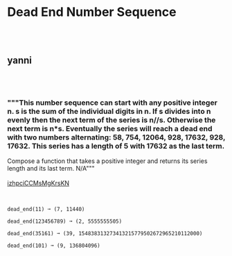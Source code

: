 # Dead End Number Sequence
<br><br>
## yanni
<br><br>
### """This number sequence can start with any positive integer n. s is the sum of the individual digits in n. If s divides into n evenly then the next term of the series is n//s. Otherwise the next term is n*s. Eventually the series will reach a dead end with two numbers alternating: 58, 754, 12064, 928, 17632, 928, 17632. This series has a length of 5 with 17632 as the last term.
Compose a function that takes a positive integer and returns its series length and its last term.
N/A"""
<br><br>
[izhpciCCMsMgKrsKN](https://edabit.com/challenge/izhpciCCMsMgKrsKN)
<br><br>
```dead_end(5) ➞ (2, 1)

dead_end(11) ➞ (7, 11440)

dead_end(123456789) ➞ (2, 5555555505)

dead_end(35161) ➞ (39, 154838313273413215779502672965210112000)

dead_end(101) ➞ (9, 136804096)
```

<br><br>
